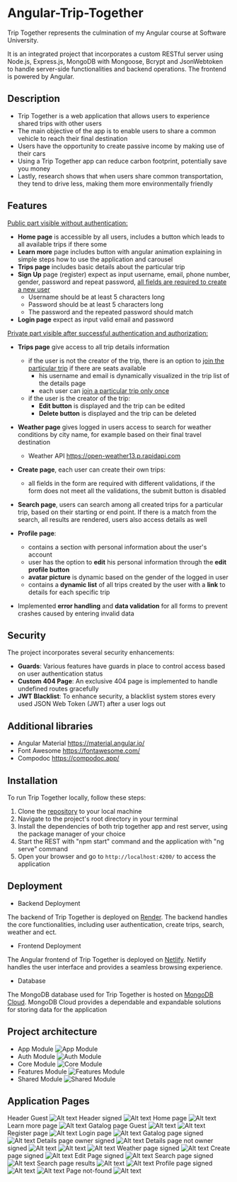 # Angular-Trip-Together
Trip Together represents the culmination of my Angular course at Software University.

It is an integrated project that incorporates a custom RESTful server using Node.js, Express.js, MongoDB with Mongoose, Bcrypt and JsonWebtoken to handle server-side functionalities and backend operations.
The frontend is powered by Angular.

## Description
- Trip Together is a web application that allows users to experience shared trips with other users
- The main objective of the app is to enable users to share a common vehicle to reach their final destination
- Users have the opportunity to create passive income by making use of their cars
- Using a Trip Together app can reduce carbon footprint, potentially save you money
- Lastly, research shows that when users share common transportation, they tend to drive less, making them more environmentally friendly

## Features
<ins>Public part visible without authentication:</ins>
- **Home page** is accessible by all users, includes a button which leads to all available trips if there some
- **Learn more** page includes button with angular animation explaining in simple steps how to use the application and carousel
- **Trips page** includes basic details about the particular trip
- **Sign Up** page (register) expect as input username, email, phone number, gender, password and repeat password, <ins>all fields are required to create a new user</ins>
    - Username should be at least 5 characters long
    - Password should be at least 5 characters long
    - The password and the repeated password should match
- **Login page** expect as input valid email and password

<ins>Private part visible after successful authentication and authorization:</ins>
- **Trips page** give access to all trip details information
    - if the user is not the creator of the trip, there is an option to <ins>join the particular trip</ins> if there are seats available
        - his username and email is dynamically visualized in the trip list of the details page 
        - each user can <ins>join a particular trip only once</ins>
    - if the user is the creator of the trip:
        - **Edit button** is displayed and the trip can be edited
        - **Delete button** is displayed and the trip can be deleted

-  **Weather page** gives logged in users access to search for weather conditions by city name, for example based on their final travel destination
    - Weather API https://open-weather13.p.rapidapi.com

- **Create page**, each user can create their own trips:
    - all fields in the form are required with different validations, if the form does not meet all the validations, the submit button is disabled

- **Search page**, users can search among all created trips for a particular trip, based on their starting or end point. If there is a match from the search, all results are rendered, users also access details as well

- **Profile page**:
    - contains a section with personal information about the user's account
    - user has the option to **edit** his personal information through the **edit profile button**
    - **avatar picture** is dynamic based on the gender of the logged in user
    - contains a **dynamic list** of all trips created by the user with a **link** to details for each specific trip

- Implemented **error handling** and **data validation** for all forms to prevent crashes caused by entering invalid data

## Security
The project incorporates several security enhancements:

- **Guards**: Various features have guards in place to control access based on user authentication status
- **Custom 404 Page**: An exclusive 404 page is implemented to handle undefined routes gracefully
- **JWT Blacklist**: To enhance security, a blacklist system stores every used JSON Web Token (JWT) after a user logs out

## Additional libraries
- Angular Material https://material.angular.io/
- Font Awesome https://fontawesome.com/
- Compodoc https://compodoc.app/ 

## Installation
To run Trip Together locally, follow these steps:
1. Clone the [repository](https://github.com/TodorYBorisov/Angular-Trip-Together-running-locally) to your local machine
2. Navigate to the project's root directory in your terminal
3. Install the dependencies of both trip together app and rest server, using the package manager of your choice
4. Start the REST with "npm start" command and the application with "ng serve" command
5. Open your browser and go to `http://localhost:4200/` to access the application

## Deployment
- Backend Deployment

The backend of Trip Together is deployed on [Render](https://render.com/). The backend handles the core functionalities, including user authentication, create trips, search, weather and ect.

- Frontend Deployment

The Angular frontend of Trip Together is deployed on [Netlify](https://www.netlify.com/). Netlify handles the user interface and provides a seamless browsing experience.

- Database

The MongoDB database used for Trip Together is hosted on [MongoDB Cloud](https://cloud.mongodb.com). MongoDB Cloud provides a dependable and expandable solutions for storing data for the application

## Project architecture
- App Module
![App Module](trip-together/src/assets/architecture/AppModule.JPG)
- Auth Module
![Auth Module](trip-together/src/assets/architecture/AuthModule.JPG)
- Core Module
![Core Module](trip-together/src/assets/architecture/CoreModule.JPG)
- Features Module
![Features Module](trip-together/src/assets/architecture/FeaturesModule.JPG)
- Shared Module
![Shared Module](trip-together/src/assets/architecture/SharedModule.JPG)

## Application Pages
Header Guest
![Alt text](trip-together/src/assets/screenshots/15.JPG)
Header signed
![Alt text](trip-together/src/assets/screenshots/16.JPG)
Home page
![Alt text](trip-together/src/assets/screenshots/1.JPG)
Learn more page
![Alt text](trip-together/src/assets/screenshots/2.JPG)
Gatalog page Guest
![Alt text](trip-together/src/assets/screenshots/3.JPG)
![Alt text](trip-together/src/assets/screenshots/3.2.JPG)
Register page
![Alt text](trip-together/src/assets/screenshots/5.JPG)
Login page
![Alt text](trip-together/src/assets/screenshots/4.JPG)
Gatalog page signed
![Alt text](trip-together/src/assets/screenshots/3.1.JPG)
Details page owner signed
![Alt text](trip-together/src/assets/screenshots/8.JPG)
Details page not owner signed
![Alt text](trip-together/src/assets/screenshots/8.1.JPG)
![Alt text](trip-together/src/assets/screenshots/8.2.JPG)
![Alt text](trip-together/src/assets/screenshots/8.3.JPG)
Weather page signed
![Alt text](trip-together/src/assets/screenshots/9.JPG)
Create page signed
![Alt text](trip-together/src/assets/screenshots/10.JPG)
Edit Page signed
![Alt text](trip-together/src/assets/screenshots/11.JPG)
Search page signed
![Alt text](trip-together/src/assets/screenshots/12.JPG)
Search page results
![Alt text](trip-together/src/assets/screenshots/13.JPG)
![Alt text](trip-together/src/assets/screenshots/14.JPG)
Profile page signed
![Alt text](trip-together/src/assets/screenshots/7.JPG)
![Alt text](trip-together/src/assets/screenshots/7.1.JPG)
Page not-found
![Alt text](trip-together/src/assets/screenshots/17.JPG)